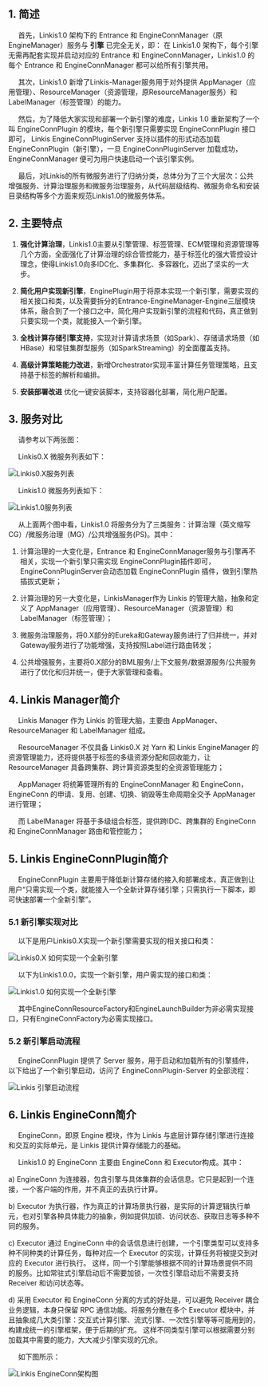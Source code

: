 ## 1. 简述

&nbsp;&nbsp;&nbsp;&nbsp;  首先，Linkis1.0 架构下的 Entrance 和 EngineConnManager（原EngineManager）服务与 **引擎** 已完全无关，即：
                             在 Linkis1.0 架构下，每个引擎无需再配套实现并启动对应的 Entrance 和 EngineConnManager，Linkis1.0 的每个 Entrance 和 EngineConnManager 都可以给所有引擎共用。
                          
&nbsp;&nbsp;&nbsp;&nbsp;  其次，Linkis1.0 新增了Linkis-Manager服务用于对外提供 AppManager（应用管理）、ResourceManager（资源管理，原ResourceManager服务）和 LabelManager（标签管理）的能力。

&nbsp;&nbsp;&nbsp;&nbsp;  然后，为了降低大家实现和部署一个新引擎的难度，Linkis 1.0 重新架构了一个叫 EngineConnPlugin 的模块，每个新引擎只需要实现 EngineConnPlugin 接口即可，
Linkis EngineConnPluginServer 支持以插件的形式动态加载 EngineConnPlugin（新引擎），一旦 EngineConnPluginServer 加载成功，EngineConnManager 便可为用户快速启动一个该引擎实例。
                          
&nbsp;&nbsp;&nbsp;&nbsp;  最后，对Linkis的所有微服务进行了归纳分类，总体分为了三个大层次：公共增强服务、计算治理服务和微服务治理服务，从代码层级结构、微服务命名和安装目录结构等多个方面来规范Linkis1.0的微服务体系。


##  2. 主要特点

1.  **强化计算治理**，Linkis1.0主要从引擎管理、标签管理、ECM管理和资源管理等几个方面，全面强化了计算治理的综合管控能力，基于标签化的强大管控设计理念，使得Linkis1.0向多IDC化、多集群化、多容器化，迈出了坚实的一大步。

2.  **简化用户实现新引擎**，EnginePlugin用于将原本实现一个新引擎，需要实现的相关接口和类，以及需要拆分的Entrance-EngineManager-Engine三层模块体系，融合到了一个接口之中，简化用户实现新引擎的流程和代码，真正做到只要实现一个类，就能接入一个新引擎。

3.  **全栈计算存储引擎支持**，实现对计算请求场景（如Spark）、存储请求场景（如HBase）和常驻集群型服务（如SparkStreaming）的全面覆盖支持。

4.  **高级计算策略能力改进**，新增Orchestrator实现丰富计算任务管理策略，且支持基于标签的解析和编排。

5.  **安装部署改进**  优化一键安装脚本，支持容器化部署，简化用户配置。

## 3. 服务对比

&nbsp;&nbsp;&nbsp;&nbsp;  请参考以下两张图：

&nbsp;&nbsp;&nbsp;&nbsp;  Linkis0.X 微服务列表如下：

![Linkis0.X服务列表](../../assets/docs/architecture/Linkis0.X_services_list.png)

&nbsp;&nbsp;&nbsp;&nbsp;  Linkis1.0 微服务列表如下：

![Linkis1.0服务列表](../../assets/docs/architecture/Linkis1.0_services_list.png)

&nbsp;&nbsp;&nbsp;&nbsp;  从上面两个图中看，Linkis1.0 将服务分为了三类服务：计算治理（英文缩写CG）/微服务治理（MG）/公共增强服务(PS)。其中：

1. 计算治理的一大变化是，Entrance 和 EngineConnManager服务与引擎再不相关，实现一个新引擎只需实现 EngineConnPlugin插件即可，EngineConnPluginServer会动态加载 EngineConnPlugin 插件，做到引擎热插拔式更新；

2. 计算治理的另一大变化是，LinkisManager作为 Linkis 的管理大脑，抽象和定义了 AppManager（应用管理）、ResourceManager（资源管理）和LabelManager（标签管理）；

3. 微服务治理服务，将0.X部分的Eureka和Gateway服务进行了归并统一，并对Gateway服务进行了功能增强，支持按照Label进行路由转发；

4. 公共增强服务，主要将0.X部分的BML服务/上下文服务/数据源服务/公共服务进行了优化和归并统一，便于大家管理和查看。

## 4. Linkis Manager简介

&nbsp;&nbsp;&nbsp;&nbsp;  Linkis Manager 作为 Linkis 的管理大脑，主要由 AppManager、ResourceManager 和 LabelManager 组成。

&nbsp;&nbsp;&nbsp;&nbsp;  ResourceManager 不仅具备 Linkis0.X 对 Yarn 和 Linkis EngineManager 的资源管理能力，还将提供基于标签的多级资源分配和回收能力，让 ResourceManager 具备跨集群、跨计算资源类型的全资源管理能力；

&nbsp;&nbsp;&nbsp;&nbsp;  AppManager 将统筹管理所有的 EngineConnManager 和 EngineConn，EngineConn 的申请、复用、创建、切换、销毁等生命周期全交予 AppManager进行管理；

&nbsp;&nbsp;&nbsp;&nbsp;  而 LabelManager 将基于多级组合标签，提供跨IDC、跨集群的 EngineConn 和 EngineConnManager 路由和管控能力；

## 5. Linkis EngineConnPlugin简介

&nbsp;&nbsp;&nbsp;&nbsp;  EngineConnPlugin 主要用于降低新计算存储的接入和部署成本，真正做到让用户“只需实现一个类，就能接入一个全新计算存储引擎；只需执行一下脚本，即可快速部署一个全新引擎”。

### 5.1 新引擎实现对比

&nbsp;&nbsp;&nbsp;&nbsp;  以下是用户Linkis0.X实现一个新引擎需要实现的相关接口和类：

![Linkis0.X 如何实现一个全新引擎](../../assets/docs/architecture/Linkis0.X_newengine_architecture.png)

&nbsp;&nbsp;&nbsp;&nbsp;  以下为Linkis1.0.0，实现一个新引擎，用户需实现的接口和类：

![Linkis1.0 如何实现一个全新引擎](../../assets/docs/architecture/Linkis1.0_newengine_architecture.png)

&nbsp;&nbsp;&nbsp;&nbsp;  其中EngineConnResourceFactory和EngineLaunchBuilder为非必需实现接口，只有EngineConnFactory为必需实现接口。

### 5.2 新引擎启动流程

&nbsp;&nbsp;&nbsp;&nbsp;  EngineConnPlugin 提供了 Server 服务，用于启动和加载所有的引擎插件，以下给出了一个新引擎启动，访问了 EngineConnPlugin-Server 的全部流程：

![Linkis 引擎启动流程](../../assets/docs/architecture/Linkis1.0_newengine_initialization.png)

## 6. Linkis EngineConn简介

&nbsp;&nbsp;&nbsp;&nbsp;  EngineConn，即原 Engine 模块，作为 Linkis 与底层计算存储引擎进行连接和交互的实际单元，是 Linkis 提供计算存储能力的基础。

&nbsp;&nbsp;&nbsp;&nbsp;  Linkis1.0 的 EngineConn 主要由 EngineConn 和 Executor构成。其中：

a)	EngineConn 为连接器，包含引擎与具体集群的会话信息。它只是起到一个连接，一个客户端的作用，并不真正的去执行计算。

b)	Executor 为执行器，作为真正的计算场景执行器，是实际的计算逻辑执行单元，也对引擎各种具体能力的抽象，例如提供加锁、访问状态、获取日志等多种不同的服务。

c)	Executor 通过 EngineConn 中的会话信息进行创建，一个引擎类型可以支持多种不同种类的计算任务，每种对应一个 Executor 的实现，计算任务将被提交到对应的 Executor 进行执行。
这样，同一个引擎能够根据不同的计算场景提供不同的服务。比如常驻式引擎启动后不需要加锁，一次性引擎启动后不需要支持 Receiver 和访问状态等。

d)	采用 Executor 和 EngineConn 分离的方式的好处是，可以避免 Receiver 耦合业务逻辑，本身只保留 RPC 通信功能。将服务分散在多个 Executor 模块中，并且抽象成几大类引擎：交互式计算引擎、流式引擎、一次性引擎等等可能用到的，构建成统一的引擎框架，便于后期的扩充。
这样不同类型引擎可以根据需要分别加载其中需要的能力，大大减少引擎实现的冗余。

&nbsp;&nbsp;&nbsp;&nbsp;  如下图所示：

![Linkis EngineConn架构图](../../assets/docs/architecture/Linkis1.0_engineconn_architecture.png)
